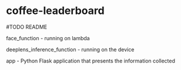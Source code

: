 # coffee-leaderboard

\#TODO README

face_function - running on lambda

deeplens_inference_function - running on the device

app - Python Flask application that presents the information collected
